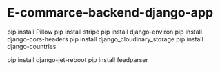 # E-commarce-backend-django-app
pip install Pillow
pip install stripe 
pip install django-environ
pip install django-cors-headers
pip install django_cloudinary_storage
pip install django-countries

pip install django-jet-reboot
pip install feedparser